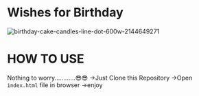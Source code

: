 # Wishes for Birthday
![birthday-cake-candles-line-dot-600w-2144649271](https://user-images.githubusercontent.com/95665347/166090792-ab0ff99d-2a99-442c-9396-585c63283a42.jpg)

 
 # HOW TO USE
  Nothing to worry............😎😎
   ->Just Clone this Repository
   ->Open ``index.html`` file in browser
   ->enjoy
